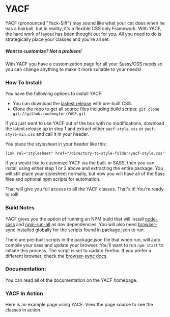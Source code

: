 # YACF

YACF (pronounced "Yack-Siff") may sound like what your cat does when he has a hairball, but in reality, it's a flexible CSS only Framework. With YACF, the hard work of layout has been thought out for you. All you need to do is strategically place your classes and you're all set.

##### Want to customize? Not a problem!

With YACF you have a customization page for all your Sassy/CSS needs so you can change anything to make it more suitable to your needs!

### How To Install:
You have the following options to install YACF:

- You can download the [lastest release](https://github.com/megler/YACF/releases) with pre-built CSS.
- Clone the repo to get all source files including build scripts: `git clone git://github.com/megler/YACF.git`

If you just want to use YACF out of the box with no modifications, download the latest release up in step 1 and extract either `yacf-style.css` or `yacf-style-min.css` and call it in your header.

You place the stylesheet in your header like this:

`link rel="stylesheet" href="/directory-to-style-folder/yacf-style.css"`

If you would like to customize YACF via the built-in SASS, then you can install using either step 1 or 2 above and extracting the entire package. You will still place your stylesheet normally, but now you will have all of the Sass files and optional npm scripts for automation.

That will give you full access to all the YACF classes. That's it! You're ready to roll! 

### Build Notes

YACF gives you the option of running an NPM build that will install [node-sass](https://www.npmjs.com/package/node-sass) and [npm-run-all](https://www.npmjs.com/package/npm-run-all) as dev dependencies.  You will also need [browser-sync](https://www.browsersync.io/) installed globally for the scripts found in package.json to run.

There are pre-built scripts in the package.json file that when run, will auto compile your sass and update your browser.  You'll want to run `npm start` to initiate this process.  The script is set to update Firefox.  If you prefer a different browser, check the [browser-sync docs](https://www.browsersync.io/docs/options#option-browser). 

### Documentation:

You can read all of the documentation on the YACF homepage.

### YACF In Action

Here is an example page using YACF.  View the page source to see the classes in action.
